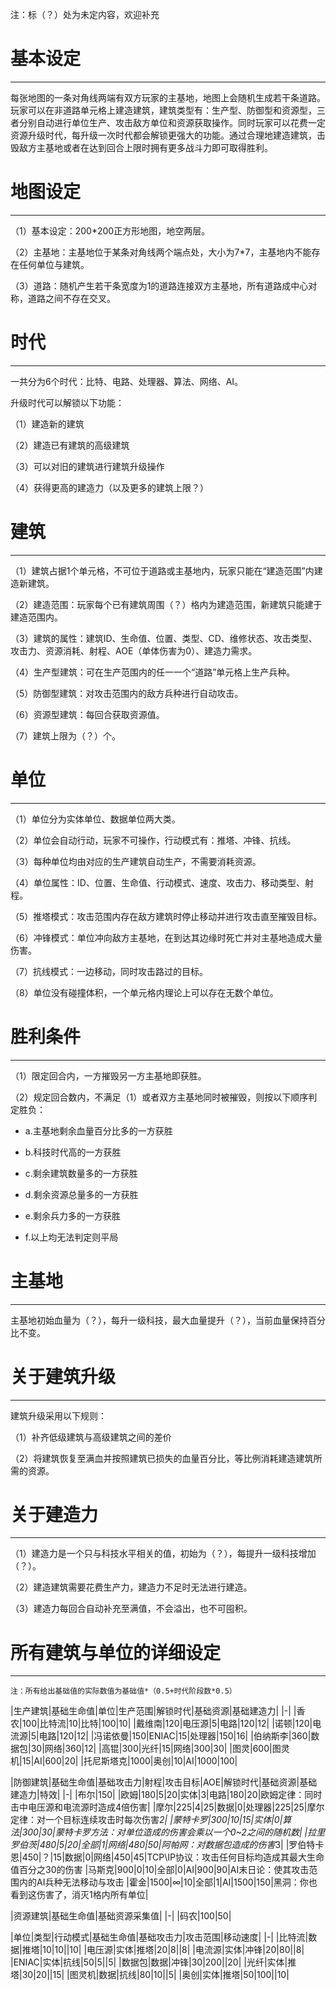 注：标（？）处为未定内容，欢迎补充

# 基本设定
---
每张地图的一条对角线两端有双方玩家的主基地，地图上会随机生成若干条道路。玩家可以在非道路单元格上建造建筑，建筑类型有：生产型、防御型和资源型，三者分别自动进行单位生产、攻击敌方单位和资源获取操作。同时玩家可以花费一定资源升级时代，每升级一次时代都会解锁更强大的功能。通过合理地建造建筑，击毁敌方主基地或者在达到回合上限时拥有更多战斗力即可取得胜利。


# 地图设定
---
（1）基本设定：200*200正方形地图，地空两层。

（2）主基地：主基地位于某条对角线两个端点处，大小为7*7，主基地内不能存在任何单位与建筑。

（3）道路：随机产生若干条宽度为1的道路连接双方主基地，所有道路成中心对称，道路之间不存在交叉。

# 时代
---
一共分为6个时代：比特、电路、处理器、算法、网络、AI。

升级时代可以解锁以下功能：

（1）建造新的建筑

（2）建造已有建筑的高级建筑

（3）可以对旧的建筑进行建筑升级操作

（4）获得更高的建造力（以及更多的建筑上限？）

# 建筑
---
（1）建筑占据1个单元格，不可位于道路或主基地内，玩家只能在“建造范围”内建造新建筑。

（2）建造范围：玩家每个已有建筑周围（？）格内为建造范围，新建筑只能建于建造范围内。

（3）建筑的属性：建筑ID、生命值、位置、类型、CD、维修状态、攻击类型、攻击力、资源消耗、射程、AOE（单体伤害为0）、建造力需求。

（4）生产型建筑：可在生产范围内的任一一个“道路”单元格上生产兵种。

（5）防御型建筑：对攻击范围内的敌方兵种进行自动攻击。

（6）资源型建筑：每回合获取资源值。

（7）建筑上限为（？）个。


# 单位
---
（1）单位分为实体单位、数据单位两大类。

（2）单位会自动行动，玩家不可操作，行动模式有：推塔、冲锋、抗线。

（3）每种单位均由对应的生产建筑自动生产，不需要消耗资源。

（4）单位属性：ID、位置、生命值、行动模式、速度、攻击力、移动类型、射程。

（5）推塔模式：攻击范围内存在敌方建筑时停止移动并进行攻击直至摧毁目标。

（6）冲锋模式：单位冲向敌方主基地，在到达其边缘时死亡并对主基地造成大量伤害。

（7）抗线模式：一边移动，同时攻击路过的目标。

（8）单位没有碰撞体积，一个单元格内理论上可以存在无数个单位。


# 胜利条件
---
（1）限定回合内，一方摧毁另一方主基地即获胜。

（2）规定回合数内，不满足（1）或者双方主基地同时被摧毁，则按以下顺序判定胜负：

+ a.主基地剩余血量百分比多的一方获胜

+ b.科技时代高的一方获胜

+ c.剩余建筑数量多的一方获胜

+ d.剩余资源总量多的一方获胜

+ e.剩余兵力多的一方获胜

+ f.以上均无法判定则平局


# 主基地
---
主基地初始血量为（？），每升一级科技，最大血量提升（？），当前血量保持百分比不变。


# 关于建筑升级
---
建筑升级采用以下规则：

（1）补齐低级建筑与高级建筑之间的差价

（2）将建筑恢复至满血并按照建筑已损失的血量百分比，等比例消耗建造建筑所需的资源。

# 关于建造力
---
（1）建造力是一个只与科技水平相关的值，初始为（？），每提升一级科技增加（？）。

（2）建造建筑需要花费生产力，建造力不足时无法进行建造。

（3）建造力每回合自动补充至满值，不会溢出，也不可囤积。

# 所有建筑与单位的详细设定
---
	注：所有给出基础值的实际数值为基础值*（0.5+时代阶段数*0.5）
|生产建筑|基础生命值|单位|生产范围|解锁时代|基础资源|基础建造力|
|-|
|香农|100|比特流|10|比特|100|10|
|戴维南|120|电压源|5|电路|120|12|
|诺顿|120|电流源|5|电路|120|12|
|冯诺依曼|150|ENIAC|15|处理器|150|16|
|伯纳斯李|360|数据包|30|网络|360|12|
|高锟|300|光纤|15|网络|300|30|
|图灵|600|图灵机|15|AI|600|20|
|托尼斯塔克|1000|奥创|10|AI|1000|100|


|防御建筑|基础生命值|基础攻击力|射程|攻击目标|AOE|解锁时代|基础资源|基础建造力|特效|
|-|
|布尔|150|
|欧姆|180|5|20|实体|3|电路|180|20|欧姆定律：同时击中电压源和电流源时造成4倍伤害|
|摩尔|225|4|25|数据|0|处理器|225|25|摩尔定律：对一个目标连续攻击时每次伤害*2|
|蒙特卡罗|300|10|15|实体|0|算法|300|30|蒙特卡罗方法：对单位造成的伤害会乘以一个0~2之间的随机数|
|拉里罗伯茨|480|5|20|全部|1|网络|480|50|阿帕网：对数据包造成的伤害*3|
|罗伯特卡恩|450|？|15|数据|0|网络|450|45|TCP\IP协议：攻击任何目标均造成其最大生命值百分之30的伤害
|马斯克|900|0|10|全部|0|AI|900|90|AI末日论：使其攻击范围内的AI兵种无法移动与攻击
|霍金|1500|∞|10|全部|1|AI|1500|150|黑洞：你也看到这伤害了，消灭1格内所有单位|

|资源建筑|基础生命值|基础资源采集值|
|-|
|码农|100|50|

|单位|类型|行动模式|基础生命值|基础攻击力|攻击范围|移动速度|
|-|
|比特流|数据|推塔|10|10||10|
|电压源|实体|推塔|20|8||8|
|电流源|实体|冲锋|20|80||8|
|ENIAC|实体|抗线|50|5||5|
|数据包|数据|冲锋|30|200||20|
|光纤|实体|推塔|30|20||15|
|图灵机|数据|抗线|80|10||5|
|奥创|实体|推塔|50|100||10|
